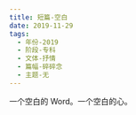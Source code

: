 ```yaml
---
title: 短篇-空白
date: 2019-11-29
tags:
  - 年份-2019
  - 阶段-专科
  - 文体-抒情
  - 篇幅-碎碎念
  - 主题-无
---
```


一个空白的 Word。一个空白的心。